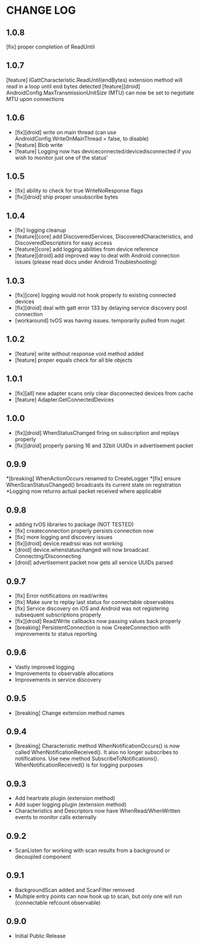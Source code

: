 # CHANGE LOG

## 1.0.8

[fix] proper completion of ReadUntil

## 1.0.7

[feature] IGattCharacteristic.ReadUntil(endBytes) extension method will read in a loop until end bytes detected
[feature][droid] AndroidConfig.MaxTransmissionUnitSize (MTU) can now be set to negotiate MTU upon connections

## 1.0.6

* [fix][droid] write on main thread (can use AndroidConfig.WriteOnMainThread = false, to disable)
* [feature] Blob write
* [feature] Logging now has deviceconnected/devicedisconnected if you wish to monitor just one of the status'

## 1.0.5

* [fix] ability to check for true WriteNoResponse flags
* [fix][droid] ship proper unsubscribe bytes

## 1.0.4

* [fix] logging cleanup
* [feature][core] add DiscoveredServices, DiscoveredCharacteristics, and DiscoveredDescriptors for easy access
* [feature][core] add logging abilities from device reference
* [feature][droid] add improved way to deal with Android connection issues (please read docs under Android Troubleshooting)

## 1.0.3

* [fix][core] logging would not hook properly to existing connected devices
* [fix][droid] deal with gatt error 133 by delaying service discovery post connection
* [workaround] tvOS was having issues. temporarily pulled from nuget

## 1.0.2

* [feature] write without response void method added
* [feature] proper equals check for all ble objects

## 1.0.1

* [fix][all] new adapter scans only clear disconnected devices from cache
* [feature] Adapter.GetConnectedDevices

## 1.0.0

* [fix][droid] WhenStatusChanged firing on subscription and replays properly
* [fix][droid] properly parsing 16 and 32bit UUIDs in advertisement packet

## 0.9.9

*[breaking] WhenActionOccurs renamed to CreateLogger
*[fix] ensure WhenScanStatusChanged() broadcasts its current state on registration
*Logging now returns actual packet received where applicable

## 0.9.8

* adding tvOS libraries to package (NOT TESTED)
* [fix] createconnection properly persists connection now
* [fix] more logging and discovery issues
* [fix][droid] device.readrssi was not working
* [droid] device.whenstatuschanged will now broadcast Connecting/Disconnecting
* [droid] advertisement packet now gets all service UUIDs parsed

## 0.9.7

* [fix] Error notifications on read/writes
* [fix] Make sure to replay last status for connectable observables
* [fix] Service discovery on iOS and Android was not registering subsequent subscriptions properly
* [fix][droid] Read/Write callbacks now passing values back properly
* [breaking] PersistentConnection is now CreateConnection with improvements to status reporting

## 0.9.6

* Vastly improved logging
* Improvements to observable allocations
* Improvements in service discovery

## 0.9.5

* [breaking] Change extension method names

## 0.9.4

* [breaking] Characteristic method WhenNotificationOccurs() is now called WhenNotificationReceived().  It also no longer subscribes to notifications.  Use new method SubscribeToNotifications().  WhenNotificationReceived() is for logging purposes

## 0.9.3

* Add heartrate plugin (extension method)
* Add super logging plugin (extension method)
* Characteristics and Descriptors now have WhenRead/WhenWritten events to monitor calls externally

## 0.9.2

* ScanListen for working with scan results from a background or decoupled component

## 0.9.1

* BackgroundScan added and ScanFilter removed
* Multiple entry points can now hook up to scan, but only one will run (connectable refcount observable)

## 0.9.0

* Initial Public Release